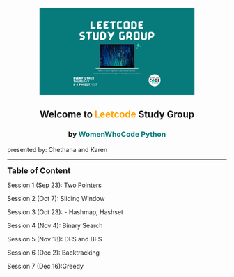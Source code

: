 <p align="center"><img height="200" src="leetcode.png">
<h2 align="center" margin-bottom="0"><b>Welcome to <font color='orange'>Leetcode</font> Study Group</b></h3>
<h3 align="center" margin-top="0">by <font color='#007a7c'>WomenWhoCode Python</font></h3>
</p>

presented by: Chethana and Karen

---------------------

__<font size=4>Table of Content</font>__  

Session 1 (Sep 23): [Two Pointers](slides/S1_TwoPointers.pdf)

Session 2 (Oct 7): Sliding Window  

Session 3 (Oct 23): - Hashmap, Hashset  

Session 4 (Nov 4): Binary Search  

Session 5 (Nov 18): DFS and BFS  

Session 6 (Dec 2): Backtracking

Session 7 (Dec 16):Greedy  

